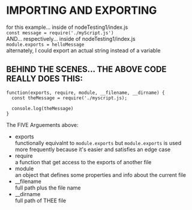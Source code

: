 # IMPORTING AND EXPORTING

for this example... inside of nodeTesting1/index.js  
   `const message = require('./myScript.js')`  
AND... respectively... inside of nodeTesting1/index.js  
   `module.exports = helloMessage`  
alternately, I could export an actual string instead of a variable

## BEHIND THE SCENES... THE ABOVE CODE REALLY DOES THIS:

```
function(exports, require, module, __filename, __dirname) {
  const theMessage = require('./myscript.js);

  console.log(theMessage)
}
```

The FIVE Arguements above:
* exports  
  functionally equivalnt to `module.exports` but `module.exports` is used more frequently because it's easier and satisfies an edge case
* require  
  a function that get access to the exports of another file
* module  
  an object that defines some properties and info about the current file
* __filename  
  full path plus the file name
* __dirname  
  full path of THEE file